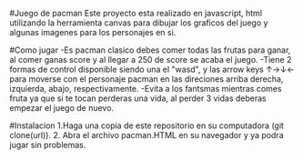 #Juego de pacman 
Este proyecto esta realizado en javascript, html utilizando la herramienta canvas para dibujar los graficos del juego y algunas imagenes para los personajes en si.

#Como jugar
-Es pacman clasico debes comer todas las frutas para ganar, al comer ganas score y al llegar a 250 de score se acaba el juego.
-Tiene 2 formas de control disponible siendo una el "wasd", y las arrow keys ↑→↓← para moverse con el personaje pacman en las direciones arriba derecha, izquierda,
abajo, respectivamente.
-Evita a los fantsmas mientras comes fruta ya que si te tocan perderas una vida, al perder 3 vidas deberas empezar el juego de nuevo.

#Instalacion
1.Haga una copia de este repositorio en su computadora (git clone(url)).
2. Abra el archivo pacman.HTML en su navegador y ya podra jugar sin problemas.
